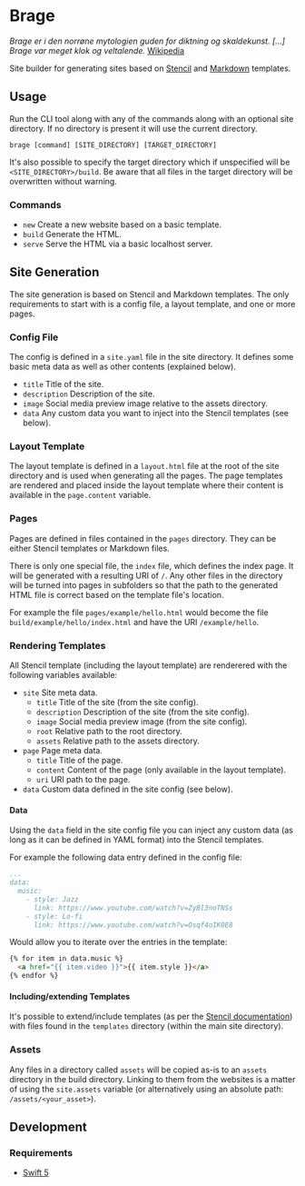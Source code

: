# Brage

_Brage er i den norrøne mytologien guden for diktning og skaldekunst. [...] Brage var meget klok og veltalende._ [Wikipedia](https://no.wikipedia.org/wiki/Brage)

Site builder for generating sites based on [Stencil](https://github.com/stencilproject/Stencil) and [Markdown](https://www.markdownguide.org/) templates.

## Usage

Run the CLI tool along with any of the commands along with an optional site directory. If no directory is present it will use the current directory.

```shell
brage [command] [SITE_DIRECTORY] [TARGET_DIRECTORY]
```

It's also possible to specify the target directory which if unspecified will be `<SITE_DIRECTORY>/build`. Be aware that all files in the target directory will be overwritten without warning.

### Commands

* `new` Create a new website based on a basic template.
* `build` Generate the HTML.
* `serve` Serve the HTML via a basic localhost server.

## Site Generation

The site generation is based on Stencil and Markdown templates. The only requirements to start with is a config file, a layout template, and one or more pages.

### Config File

The config is defined in a `site.yaml` file in the site directory. It defines some basic meta data as well as other contents (explained below).

* `title` Title of the site.
* `description` Description of the site.
* `image` Social media preview image relative to the assets directory.
* `data` Any custom data you want to inject into the Stencil templates (see below).

### Layout Template

The layout template is defined in a `layout.html` file at the root of the site directory and is used when generating all the pages. The page templates are rendered and placed inside the layout template where their content is available in the `page.content` variable. 

### Pages

Pages are defined in files contained in the `pages` directory. They can be either Stencil templates or Markdown files.

There is only one special file, the `index` file, which defines the index page. It will be generated with a resulting URI of `/`. Any other files in the directory will be turned into pages in subfolders so that the path to the generated HTML file is correct based on the template file's location.

For example the file `pages/example/hello.html` would become the file `build/example/hello/index.html` and have the URI `/example/hello`.

### Rendering Templates

All Stencil template (including the layout template) are renderered with the following variables available:

* `site` Site meta data.
    * `title` Title of the site (from the site config).
    * `description` Description of the site (from the site config).
    * `image` Social media preview image (from the site config).
    * `root` Relative path to the root directory.
    * `assets` Relative path to the assets directory.
* `page` Page meta data.
    * `title` Title of the page.
    * `content` Content of the page (only available in the layout template).
    * `uri` URI path to the page.
* `data` Custom data defined in the site config (see below).

#### Data

Using the `data` field in the site config file you can inject any custom data (as long as it can be defined in YAML format) into the Stencil templates.

For example the following data entry defined in the config file:

```yaml
...
data:
  music:
    - style: Jazz
      link: https://www.youtube.com/watch?v=ZyBl3noTNSs
    - style: Lo-fi
      link: https://www.youtube.com/watch?v=Osqf4oIK0E8
```

Would allow you to iterate over the entries in the template:

```html
{% for item in data.music %}
  <a href="{{ item.video }}">{{ item.style }}</a>
{% endfor %}
```

#### Including/extending Templates

It's possible to extend/include templates (as per the [Stencil documentation](https://stencil.fuller.li/en/latest/templates.html#template-inheritance)) with files found in the `templates` directory (within the main site directory).

### Assets

Any files in a directory called `assets` will be copied as-is to an `assets` directory in the build directory. Linking to them from the websites is a matter of using the `site.assets` variable (or alternatively using an absolute path: `/assets/<your_asset>`).

## Development

### Requirements

* [Swift 5](https://swift.org/)
